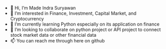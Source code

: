 - 👋 Hi, I’m Made Indra Suryawan
- 👀 I’m interested in Finance, Investment, Capital Market, and Cryptocurrency
- 🌱 I’m currently learning Python especially on its application on finance
- 💞️ I’m looking to collaborate on python project or API project to connect stock market data or other financial data 
- 📫 You can reach me through here on github

<!---
git-thusiast/git-thusiast is a ✨ special ✨ repository because its `README.md` (this file) appears on your GitHub profile.
You can click the Preview link to take a look at your changes.
--->
